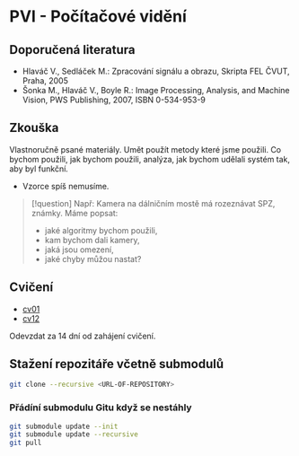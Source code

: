 # PVI - Počítačové vidění

## Doporučená literatura

- Hlaváč V., Sedláček M.: Zpracování signálu a obrazu, Skripta FEL ČVUT, Praha, 2005 
- Šonka M., Hlaváč V., Boyle R.: Image Processing, Analysis, and Machine Vision, PWS Publishing, 2007, ISBN 0-534-953-9

## Zkouška
Vlastnoručně psané materiály. 
Umět použít metody které jsme použili. Co bychom použili, jak bychom použili, analýza, jak bychom udělali systém tak, aby byl funkční. 
- Vzorce spíš nemusíme. 

> [!question] Např: 
Kamera na dálničním mostě má rozeznávat SPZ, známky. 
Máme popsat:
>- jaké algoritmy bychom použili, 
>- kam bychom dali kamery,
>- jaká jsou omezení,
>- jaké chyby můžou nastat?

## Cvičení

- [cv01](./cviceni/cv01/todo.md)
- [cv12](./cviceni/cv12/README.md)

Odevzdat za 14 dní od zahájení cvičení.

## Stažení repozitáře včetně submodulů

```bash
git clone --recursive <URL-OF-REPOSITORY>
```

### Přádíní submodulu Gitu když se nestáhly

```bash
git submodule update --init
git submodule update --recursive
git pull
```
